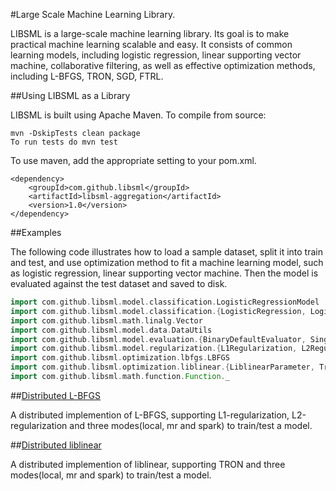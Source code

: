 #Large Scale Machine Learning Library.

LIBSML is a large-scale machine learning library. Its goal is to make practical machine learning scalable and easy.
It consists of common learning models, including logistic regression, linear supporting vector machine,
collaborative filtering, as well as effective optimization methods, including L-BFGS, TRON, SGD, FTRL.

##Using LIBSML as a Library

LIBSML is built using Apache Maven. To compile from source:

    mvn -DskipTests clean package
    To run tests do mvn test

To use maven, add the appropriate setting to your pom.xml.

    <dependency>
        <groupId>com.github.libsml</groupId>
        <artifactId>libsml-aggregation</artifactId>
        <version>1.0</version>
    </dependency>

##Examples

The following code illustrates how to load a sample dataset, split it into train and test, and use optimization method
to fit a machine learning model, such as logistic regression, linear supporting vector machine.
Then the model is evaluated against the test dataset and saved to disk.

```scala
import com.github.libsml.model.classification.LogisticRegressionModel
import com.github.libsml.model.classification.{LogisticRegression, LogisticRegressionModel}
import com.github.libsml.math.linalg.Vector
import com.github.libsml.model.data.DataUtils
import com.github.libsml.model.evaluation.{BinaryDefaultEvaluator, SingleBinaryClassificationMetrics}
import com.github.libsml.model.regularization.{L1Regularization, L2Regularization}
import com.github.libsml.optimization.lbfgs.LBFGS
import com.github.libsml.optimization.liblinear.{LiblinearParameter, Tron}
import com.github.libsml.math.function.Function._
```

##[Distributed L-BFGS](https://github.com/libsml/libsml/tree/master/libsml-lbfgs)

A distributed implemention of L-BFGS, supporting L1-regularization, L2-regularization and three modes(local, mr and spark) to train/test a model.

##[Distributed liblinear](https://github.com/libsml/libsml/tree/master/libsml-liblinear)

A distributed implemention of liblinear, supporting TRON and three modes(local, mr and spark) to train/test a model.
